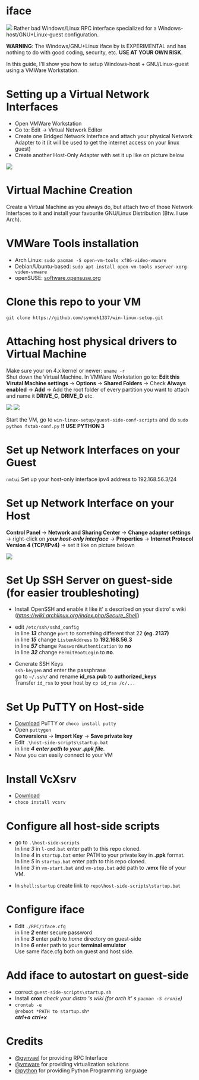# iface
![](media/preview.jpg)
Rather bad Windows/Linux RPC interface specialized for a Windows-host/GNU+Linux-guest configuration.

**WARNING**: The Windows/GNU+Linux iface by is EXPERIMENTAL and has nothing to do with good coding, security, etc. **USE AT YOUR OWN RISK**.

In this guide, I'll show you how to setup Windows-host + GNU/Linux-guest using a VMWare Workstation.

# Setting up a Virtual Network Interfaces

* Open VMWare Workstation
* Go to: Edit -> Virtual Network Editor
* Create one Bridged Network Interface and attach your physical Network Adapter to it (it will be used to get the internet access on your linux guest)
* Create another Host-Only Adapter with set it up like on picture below

![](media/virtual-adapters.jpg)

# Virtual Machine Creation
Create a Virtual Machine as you always do, but attach two of those Network Interfaces to it and install your favourite GNU/Linux Distribution (Btw. I use Arch). 


# VMWare Tools installation
* Arch Linux: ```sudo pacman -S open-vm-tools xf86-video-vmware```
* Debian/Ubuntu-based: ```sudo apt install open-vm-tools xserver-xorg-video-vmware```
* openSUSE: [software.opensuse.org](https://software.opensuse.org/download.html?project=Virtualization%3AVMware&package=open-vm-tools)

# Clone this repo to your VM
```
git clone https://github.com/synnek1337/win-linux-setup.git
```
# Attaching host physical drivers to Virtual Machine
Make sure your on 4.x kernel or newer: ```uname -r```\
Shut down the Virtual Machine.
In VMWare Workstation go to: **Edit this Virutal Machine settings** -> **Options** -> **Shared Folders** -> Check **Always enabled** -> **Add** -> Add the root folder of every partition you want to attach and name it **DRIVE_C**, **DRIVE_D** etc.

![](media/disk_attaching.jpg)
![](media/disks_attached.jpg)

Start the VM, go to ```win-linux-setup/guest-side-conf-scripts``` and do ```sudo python fstab-conf.py``` **!! USE PYTHON 3**

# Set up Network Interfaces on your Guest
```nmtui```
Set up your host-only interface ipv4 address to 192.168.56.3/24

# Set up Network Interface on your Host
**Control Panel** -> **Network and Sharing Center** -> **Change adapter settings** -> right-click on ***your host-only interface*** -> **Properties** -> **Internet Protocol Version 4 (TCP/IPv4)** -> set it like on picture belown

![](media/network_configuration.jpg)

# Set Up SSH Server on guest-side **(for easier troubleshoting)**
* Install OpenSSH and enable it like it' s described on your distro' s wiki (*https://wiki.archlinux.org/index.php/Secure_Shell*)
* edit ```/etc/ssh/sshd_config``` \
in line ***13***  change ```port``` to something different that 22 **(eg. 2137)** \
in line ***15*** change ```ListenAddress``` to **192.168.56.3** \
in line ***57*** change ```PasswordAuthentication``` to **no** \
in line ***32*** change ```PermitRootLogin``` to **no**.

* Generate SSH Keys \
```ssh-keygen``` and enter the passphrase \
go to ```~/.ssh/``` and rename **id_rsa.pub** to **authorized_keys** \
Transfer ```id_rsa``` to your host by ```cp id_rsa /c/...```

# Set Up PuTTY on Host-side
* [Download](https://the.earth.li/~sgtatham/putty/latest/w64/putty-64bit-0.70-installer.msi) PuTTY or ```choco install putty```
* Open ```puttygen``` \
**Conversions** -> **Import Key** -> **Save private key**
* Edit ```.\host-side-scripts\startup.bat``` \
in line ***4*** ***enter path to your .ppk file***.
* Now you can easily connect to your VM
# Install VcXsrv
* [Download](https://sourceforge.net/projects/vcxsrv/)
* ```choco install vcsrv```

# Configure all host-side scripts
* go to ```.\host-side-scripts``` \
In line *3* in ```l-cmd.bat``` enter path to this repo cloned. \
In line *4* in ```startup.bat``` enter PATH to your private key in **.ppk** format. \
In line *5* in ```startup.bat``` enter path to this repo cloned. \
In line *3* in ```vm-start.bat``` and ```vm-stop.bat``` add path to **.vmx** file of your VM.

* In ```shell:startup``` create link to ```repo\host-side-scripts\startup.bat```

# Configure iface
* Edit ```./RPC/iface.cfg``` \
in line ***2*** enter secure password \
in line ***3*** enter path to *home* directory on guest-side \
in line ***6*** enter path to your **terminal emulator** \
Use same iface.cfg both on guest and host side.

# Add iface to autostart on guest-side
* correct ```guest-side-scripts\startup.sh```
* Install **cron** *check your distro 's wiki* *(for arch it' s ```pacman -S cronie```)*
* ```crontab -e``` \
```@reboot *PATH to startup.sh*``` \
***ctrl+o*** ***ctrl+x***

# Credits
* [@gynvael](https://github.com/gynvael) for providing RPC Interface
* [@vmware](https://github.com/vmware) for providing virtualization solutions
* [@python](https://github.com/python) for providing Python Programming language